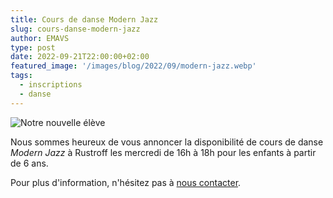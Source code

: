 ```yaml
---
title: Cours de danse Modern Jazz
slug: cours-danse-modern-jazz
author: EMAVS
type: post
date: 2022-09-21T22:00:00+02:00
featured_image: '/images/blog/2022/09/modern-jazz.webp'
tags:
  - inscriptions
  - danse
---
```


![Notre nouvelle élève](/images/blog/2022/09/modern-jazz.webp)

Nous sommes heureux de vous annoncer la disponibilité de cours de danse
_Modern Jazz_ à Rustroff les mercredi de 16h à 18h pour les enfants à partir de 6 ans.

Pour plus d'information, n'hésitez pas à [nous contacter](/contact).
